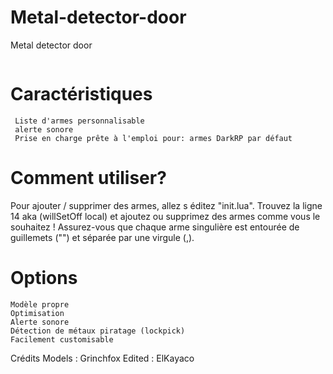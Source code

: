 # Metal-detector-door
Metal detector door

<img src="https://zupimages.net/up/20/18/3hc9.jpg" alt="" />

# Caractéristiques

     Liste d'armes personnalisable
     alerte sonore
     Prise en charge prête à l'emploi pour: armes DarkRP par défaut


# Comment utiliser?
Pour ajouter / supprimer des armes, allez s éditez "init.lua". Trouvez la ligne 14 aka (willSetOff local) et ajoutez ou supprimez des armes comme vous le souhaitez ! Assurez-vous que chaque arme singulière est entourée de guillemets ("") et séparée par une virgule (,).

# Options

	Modèle propre
	Optimisation
	Alerte sonore
	Détection de métaux piratage (lockpick)
	Facilement customisable



Crédits 
Models : Grinchfox
Edited : ElKayaco



